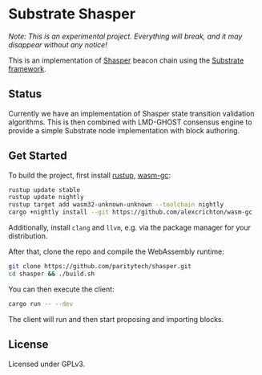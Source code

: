 # Substrate Shasper

*Note: This is an experimental project. Everything will break, and it may disappear without any notice!*

This is an implementation of [Shasper](https://github.com/ethereum/eth2.0-specs) beacon chain using the [Substrate framework](https://github.com/paritytech/substrate).

## Status

Currently we have an implementation of Shasper state transition validation algorithms. This is then combined with LMD-GHOST consensus engine to provide a simple Substrate node implementation with block authoring.

## Get Started

To build the project, first install [rustup](https://rustup.rs/), [wasm-gc](https://github.com/alexcrichton/wasm-gc):

```bash
rustup update stable
rustup update nightly
rustup target add wasm32-unknown-unknown --toolchain nightly
cargo +nightly install --git https://github.com/alexcrichton/wasm-gc
```

Additionally, install `clang` and `llvm`, e.g. via the package manager for your distribution. 

After that, clone the repo and compile the WebAssembly runtime:

```bash
git clone https://github.com/paritytech/shasper.git
cd shasper && ./build.sh
```

You can then execute the client:

```bash
cargo run -- --dev
```

The client will run and then start proposing and importing blocks.

## License

Licensed under GPLv3.
